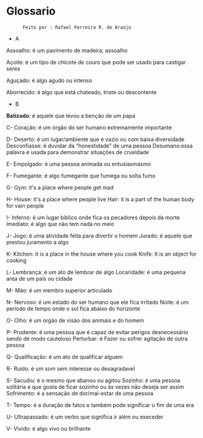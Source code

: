 # Glossario

          Feito por : Rafael Ferreira R. de Araújo

- A

Assoalho: é um pavimento de madeira; assoalho

Açoite: é um tipo de chicote de couro que pode ser usado para castigar seres

Aguçado: é algo agudo ou intenso

Aborrecido: é algo que está chateado, triste ou descontente 

- B

**Batizado**: é aquele que levou a benção de um papa 

C-
Coração: é um órgão do ser humano extremamente importante 

D-
Deserto: é um lugar/ambiente que é vazio ou com baixa diversidade 
Desconfiasse: é duvidar da “honestidade” de uma pessoa 
Desumano:essa palavra é usada para demonstrar situações de crueldade  

E-
Empolgado: é uma pessoa animada ou entusiasmasmo 

F-
Fumegante: é algo fumegante que fumega ou solta fumo

G-
Gym: it's a place where people get mad


H-
House: it's a place where people live
Hair: it is a part of the human body for vain people

I-
Inferno: é um lugar bíblico onde fica os pecadores depois da morte 
Imediato: é algo que não tem nada no meio

J-
Jogo: é uma atividade feita para divertir o homem 
Jurado: é aquele que prestou juramento a algo 

K-
Kitchen: it is a place in the house where you cook
Knife: It is an object for cooking

L-
Lembrança: é um ato de lembrar de algo 
Locaridade: é uma pequena area de um país ou cidade 

M-
Mão: é um membro superior articulado

N-
Nervoso: é um  estado do ser humano que ele fica irritado
Noite: é um período de tempo onde o sol fica abaixo do horizonte 

O-
Olho: é um orgão de visão dos animais e do homem

P-
Prudente: é uma pessoa que é capaz de evitar perigos desnecessário sendo de modo cauteloso 
Perturbar: é Fazer ou sofrer agitação de outra pessoa

Q-
Qualificação: é um ato de qualificar alguem 

R-
Ruído: é um som sem interesse ou desagradavel 

S-
Sacudiu: é o mesmo que abanou ou agitou 
Sozinho: é uma pessoa solitária e que gosta de ficar sozinho ou às vezes não deseja ser assim 
Sofrimento: é a sensação de dor/mal-estar de uma pessoa 

T-
Tempo: é a duração de fatos e também pode significar o fim de uma era 

U-
Ultrapassado: é um verbo que significa ir além ou execeder  

V-
Vivido: é algo vivo ou brilhante 
